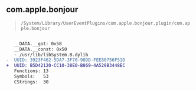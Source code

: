 ## com.apple.bonjour

> `/System/Library/UserEventPlugins/com.apple.bonjour.plugin/com.apple.bonjour`

```diff

   __DATA.__got: 0x58
   __DATA.__const: 0x50
   - /usr/lib/libSystem.B.dylib
-  UUID: 3923F462-5DA7-3F70-98DD-FEE80756F51D
+  UUID: B5D42120-CC10-38E0-B869-4A529B3448EC
   Functions: 13
   Symbols:   53
   CStrings:  30

```
